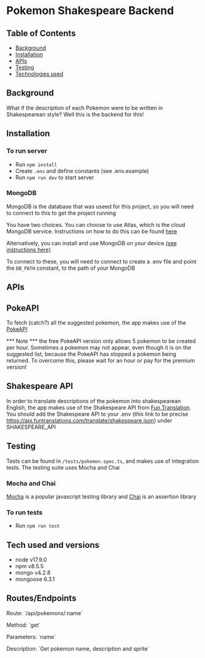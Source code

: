 # Pokemon Shakespeare Backend
## Table of Contents
- [Background](#background)
- [Installation](#installation)
- [APIs](#apis)
- [Testing](#testing)
- [Technologies used](#technologies-used)
## Background
What if the description of each Pokemon were to be written in Shakespearean style? Well this is the backend for this!
## Installation
### To run server
* Run `npm install`
* Create `.env` and define constants (see .env.example)
* Run `npm run dev` to start server
### MongoDB
MongoDB is the database that was useed for this project, so you will need to connect to this to get
the project running

You have two choices. You can choose to use Atlas, which is the cloud MongoDB service. Instructions on how to do this can be found [here](https://www.mongodb.com/docs/atlas/getting-started/)

Alternatively, you can install and use MongoDB on your device [(see instructions here)](https://www.mongodb.com/docs/guides/server/install/)

To connect to these, you will need to connect to create a .env file and point the `DB_PATH`
constant, to the path of your MongoDB

## APIs
## PokeAPI
To fetch (catch?) all the suggested pokemon, the app makes use of the [PokeAPI](https://pokeapi.co/docs/v2#pokemon-section)

*** Note *** the free PokeAPI version only allows 5 pokemon to be created per hour. Sometimes a pokemon may not
appear, even though it is on the suggested list, because the PokeAPI has stopped a pokemon being
returned. To overcome this, please wait for an hour or pay for the premium version!
## Shakespeare API
In order to translate descriptions of the pokemon into shakespearean English, the app makes use of
the Shakespeare API from [Fun Translation](https://api.funtranslations.com/). You should add the
Shakespeare API to your .env (this link to be precise
https://api.funtranslations.com/translate/shakespeare.json) under SHAKESPEARE_API
## Testing
Tests can be found in `/tests/pokemon.spec.ts`, and makes use of integration tests. The testing suite uses Mocha and Chai
### Mocha and Chai
[Mocha](https://mochajs.org/) is a popular javascript testing library and [Chai](https://www.chaijs.com/) is an assertion
library
### To run tests
* Run `npm run test`
## Tech used and versions
* node v17.9.0
* npm v8.5.5
* mongo v4.2.8
* mongoose 6.3.1

## Routes/Endpoints

<p>Route:        `/api/pokemons/:name`</p>
<p>Method:       `get`</p>
<p>Parameters:   `name`</p>
<p>Description:  `Get pokemon name, description and sprite`</p>
